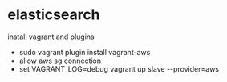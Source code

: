 elasticsearch
=============


install vagrant and plugins

 * sudo vagrant plugin install vagrant-aws
 * allow aws sg connection
 * set VAGRANT_LOG=debug  vagrant up slave --provider=aws


